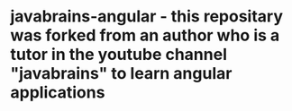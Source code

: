# javabrains-angular -  this repositary was forked from an author who is a tutor in the youtube channel "javabrains" to learn angular applications
